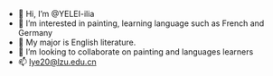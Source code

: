 - 👋 Hi, I’m @YELEI-ilia
- 👀 I’m interested in painting, learning language such as French and Germany
- 🌱 My major is English literature.
- 💞️ I’m looking to collaborate on painting and languages learners
- 📫 lye20@lzu.edu.cn

<!---
YELEI-ilia/YELEI-ilia is a ✨ special ✨ repository because its `README.md` (this file) appears on your GitHub profile.
You can click the Preview link to take a look at your changes.
--->
